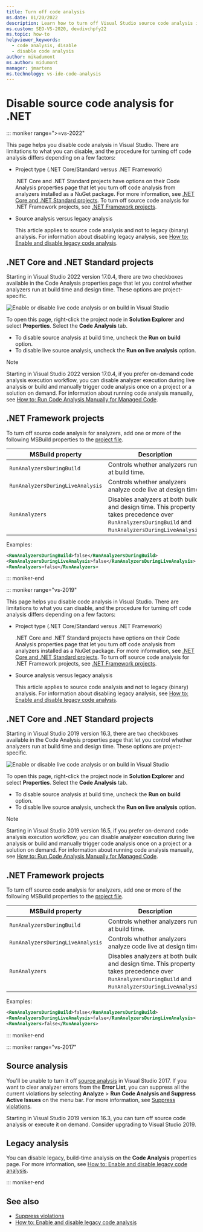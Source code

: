 ```yaml
---
title: Turn off code analysis
ms.date: 01/20/2022
description: Learn how to turn off Visual Studio source code analysis in .NET Core, .NET Standard, and .NET Framework projects.
ms.custom: SEO-VS-2020, devdivchpfy22
ms.topic: how-to
helpviewer_keywords:
  - code analysis, disable
  - disable code analysis
author: mikadumont
ms.author: midumont
manager: jmartens
ms.technology: vs-ide-code-analysis
---
```


# Disable source code analysis for .NET

::: moniker range=">=vs-2022"

This page helps you disable code analysis in Visual Studio. There are limitations to what you can disable, and the procedure for turning off code analysis differs depending on a few factors:

- Project type (.NET Core/Standard versus .NET Framework)

  .NET Core and .NET Standard projects have options on their Code Analysis properties page that let you turn off code analysis from analyzers installed as a NuGet package. For more information, see [.NET Core and .NET Standard projects](#net-core-and-net-standard-projects). To turn off source code analysis for .NET Framework projects, see [.NET Framework projects](#net-framework-projects).

- Source analysis versus legacy analysis

  This article applies to source code analysis and not to legacy (binary) analysis. For information about disabling legacy analysis, see [How to: Enable and disable legacy code analysis](how-to-enable-and-disable-automatic-code-analysis-for-managed-code.md).

## .NET Core and .NET Standard projects

Starting in Visual Studio 2022 version 17.0.4, there are two checkboxes available in the Code Analysis properties page that let you control whether analyzers run at build time and design time. These options are project-specific.

![Enable or disable live code analysis or on build in Visual Studio](media/run-on-build-run-live-analysis-1.png)

To open this page, right-click the project node in **Solution Explorer** and select **Properties**. Select the **Code Analysis** tab.

- To disable source analysis at build time, uncheck the **Run on build** option.
- To disable live source analysis, uncheck the **Run on live analysis** option.

> [!NOTE]
> Starting in Visual Studio 2022 version 17.0.4, if you prefer on-demand code analysis execution workflow, you can disable analyzer execution during live analysis or build and manually trigger code analysis once on a project or a solution on demand. For information about running code analysis manually, see [How to: Run Code Analysis Manually for Managed Code](how-to-run-code-analysis-manually-for-managed-code.md).

## .NET Framework projects

To turn off source code analysis for analyzers, add one or more of the following MSBuild properties to the [project file](../ide/solutions-and-projects-in-visual-studio.md#project-file).

| MSBuild property | Description | Default |
| - | - | - |
| `RunAnalyzersDuringBuild` | Controls whether analyzers run at build time. | `true` |
| `RunAnalyzersDuringLiveAnalysis` | Controls whether analyzers analyze code live at design time. | `true` |
| `RunAnalyzers` | Disables analyzers at both build and design time. This property takes precedence over `RunAnalyzersDuringBuild` and `RunAnalyzersDuringLiveAnalysis`. | `true` |

Examples:

```xml
<RunAnalyzersDuringBuild>false</RunAnalyzersDuringBuild>
<RunAnalyzersDuringLiveAnalysis>false</RunAnalyzersDuringLiveAnalysis>
<RunAnalyzers>false</RunAnalyzers>
```

::: moniker-end

::: moniker range="vs-2019"

This page helps you disable code analysis in Visual Studio. There are limitations to what you can disable, and the procedure for turning off code analysis differs depending on a few factors:

- Project type (.NET Core/Standard versus .NET Framework)

  .NET Core and .NET Standard projects have options on their Code Analysis properties page that let you turn off code analysis from analyzers installed as a NuGet package. For more information, see [.NET Core and .NET Standard projects](#net-core-and-net-standard-projects). To turn off source code analysis for .NET Framework projects, see [.NET Framework projects](#net-framework-projects).

- Source analysis versus legacy analysis

  This article applies to source code analysis and not to legacy (binary) analysis. For information about disabling legacy analysis, see [How to: Enable and disable legacy code analysis](how-to-enable-and-disable-automatic-code-analysis-for-managed-code.md).

## .NET Core and .NET Standard projects

Starting in Visual Studio 2019 version 16.3, there are two checkboxes available in the Code Analysis properties page that let you control whether analyzers run at build time and design time. These options are project-specific.

![Enable or disable live code analysis or on build in Visual Studio](media/run-on-build-run-live-analysis.png)

To open this page, right-click the project node in **Solution Explorer** and select **Properties**. Select the **Code Analysis** tab.

- To disable source analysis at build time, uncheck the **Run on build** option.
- To disable live source analysis, uncheck the **Run on live analysis** option.

> [!NOTE]
> Starting in Visual Studio 2019 version 16.5, if you prefer on-demand code analysis execution workflow, you can disable analyzer execution during live analysis or build and manually trigger code analysis once on a project or a solution on demand. For information about running code analysis manually, see [How to: Run Code Analysis Manually for Managed Code](how-to-run-code-analysis-manually-for-managed-code.md).

## .NET Framework projects

To turn off source code analysis for analyzers, add one or more of the following MSBuild properties to the [project file](../ide/solutions-and-projects-in-visual-studio.md#project-file).

| MSBuild property | Description | Default |
| - | - | - |
| `RunAnalyzersDuringBuild` | Controls whether analyzers run at build time. | `true` |
| `RunAnalyzersDuringLiveAnalysis` | Controls whether analyzers analyze code live at design time. | `true` |
| `RunAnalyzers` | Disables analyzers at both build and design time. This property takes precedence over `RunAnalyzersDuringBuild` and `RunAnalyzersDuringLiveAnalysis`. | `true` |

Examples:

```xml
<RunAnalyzersDuringBuild>false</RunAnalyzersDuringBuild>
<RunAnalyzersDuringLiveAnalysis>false</RunAnalyzersDuringLiveAnalysis>
<RunAnalyzers>false</RunAnalyzers>
```

::: moniker-end

::: moniker range="vs-2017"

## Source analysis

You'll be unable to turn it off [source analysis](roslyn-analyzers-overview.md) in Visual Studio 2017. If you want to clear analyzer errors from the **Error List**, you can suppress all the current violations by selecting **Analyze** > **Run Code Analysis and Suppress Active Issues** on the menu bar. For more information, see [Suppress violations](use-roslyn-analyzers.md#suppress-violations).

Starting in Visual Studio 2019 version 16.3, you can turn off source code analysis or execute it on demand. Consider upgrading to Visual Studio 2019.

## Legacy analysis

You can disable legacy, build-time analysis on the **Code Analysis** properties page. For more information, see [How to: Enable and disable legacy code analysis](how-to-enable-and-disable-automatic-code-analysis-for-managed-code.md).

::: moniker-end

## See also

- [Suppress violations](use-roslyn-analyzers.md#suppress-violations)
- [How to: Enable and disable legacy code analysis](how-to-enable-and-disable-automatic-code-analysis-for-managed-code.md)
